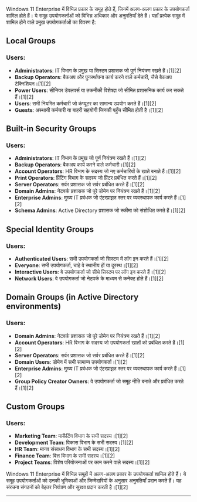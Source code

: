 Windows 11 Enterprise में विभिन्न प्रकार के समूह होते हैं, जिनमें अलग-अलग प्रकार के उपयोगकर्ता शामिल होते हैं। ये समूह उपयोगकर्ताओं को विभिन्न अधिकार और अनुमतियाँ देते हैं। यहाँ प्रत्येक समूह में शामिल होने वाले प्रमुख उपयोगकर्ताओं का विवरण है:

## Local Groups
### Users:
- **Administrators**: IT विभाग के प्रमुख या सिस्टम प्रशासक जो पूर्ण नियंत्रण रखते हैं।[1][2]
- **Backup Operators**: बैकअप और पुनर्स्थापना कार्य करने वाले कर्मचारी, जैसे बैकअप टेक्निशियन।[1][2]
- **Power Users**: सीनियर डेवलपर्स या तकनीकी विशेषज्ञ जो सीमित प्रशासनिक कार्य कर सकते हैं।[1][2]
- **Users**: सभी नियमित कर्मचारी जो कंप्यूटर का सामान्य उपयोग करते हैं।[1][2]
- **Guests**: अस्थायी कर्मचारी या बाहरी सहयोगी जिनकी पहुँच सीमित होती है।[1][2]

## Built-in Security Groups
### Users:
- **Administrators**: IT विभाग के प्रमुख जो पूर्ण नियंत्रण रखते हैं।[1][2]
- **Backup Operators**: बैकअप कार्य करने वाले कर्मचारी।[1][2]
- **Account Operators**: HR विभाग के सदस्य जो नए कर्मचारियों के खाते बनाते हैं।[1][2]
- **Print Operators**: प्रिंटिंग विभाग के सदस्य जो प्रिंटर प्रबंधित करते हैं।[1][2]
- **Server Operators**: सर्वर प्रशासक जो सर्वर प्रबंधित करते हैं।[1][2]
- **Domain Admins**: नेटवर्क प्रशासक जो पूरे डोमेन पर नियंत्रण रखते हैं।[1][2]
- **Enterprise Admins**: मुख्य IT प्रबंधक जो एंटरप्राइज़ स्तर पर व्यवस्थापक कार्य करते हैं।[1][2]
- **Schema Admins**: Active Directory प्रशासक जो स्कीमा को संशोधित करते हैं।[1][2]

## Special Identity Groups
### Users:
- **Authenticated Users**: सभी उपयोगकर्ता जो सिस्टम में लॉग इन करते हैं।[1][2]
- **Everyone**: सभी उपयोगकर्ता, चाहे वे स्थानीय हों या दूरस्थ।[1][2]
- **Interactive Users**: वे उपयोगकर्ता जो सीधे सिस्टम पर लॉग इन करते हैं।[1][2]
- **Network Users**: वे उपयोगकर्ता जो नेटवर्क के माध्यम से कनेक्ट होते हैं।[1][2]

## Domain Groups (in Active Directory environments)
### Users:
- **Domain Admins**: नेटवर्क प्रशासक जो पूरे डोमेन पर नियंत्रण रखते हैं।[1][2]
- **Account Operators**: HR विभाग के सदस्य जो उपयोगकर्ता खातों को प्रबंधित करते हैं।[1][2]
- **Server Operators**: सर्वर प्रशासक जो सर्वर प्रबंधित करते हैं।[1][2]
- **Domain Users**: डोमेन में सभी सामान्य उपयोगकर्ता।[1][2]
- **Enterprise Admins**: मुख्य IT प्रबंधक जो एंटरप्राइज़ स्तर पर व्यवस्थापक कार्य करते हैं।[1][2]
- **Group Policy Creator Owners**: वे उपयोगकर्ता जो समूह नीति बनाते और प्रबंधित करते हैं।[1][2]

## Custom Groups
### Users:
- **Marketing Team**: मार्केटिंग विभाग के सभी सदस्य।[1][2]
- **Development Team**: विकास विभाग के सभी सदस्य।[1][2]
- **HR Team**: मानव संसाधन विभाग के सभी सदस्य।[1][2]
- **Finance Team**: वित्त विभाग के सभी सदस्य।[1][2]
- **Project Teams**: विशेष परियोजनाओं पर काम करने वाले सदस्य।[1][2]

Windows 11 Enterprise में विभिन्न समूहों में अलग-अलग प्रकार के उपयोगकर्ता शामिल होते हैं। ये समूह उपयोगकर्ताओं को उनकी भूमिकाओं और जिम्मेदारियों के अनुसार अनुमतियाँ प्रदान करते हैं। यह संरचना संगठनों को बेहतर नियंत्रण और सुरक्षा प्रदान करती है।[1][2]

---
